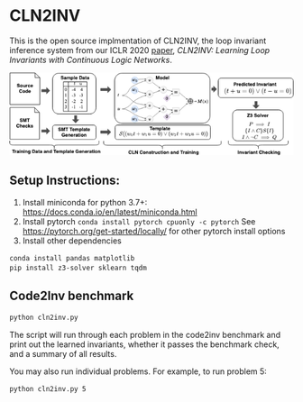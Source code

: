 # CLN2INV
This is the open source implmentation of CLN2INV, the loop invariant inference system from our ICLR 2020 [paper](https://arxiv.org/pdf/1909.11542.pdf), _CLN2INV: Learning Loop Invariants with Continuous Logic Networks_.

![arch](imgs/arch.png)

## Setup Instructions:
1. Install miniconda for python 3.7+: https://docs.conda.io/en/latest/miniconda.html
2. Install pytorch `conda install pytorch cpuonly -c pytorch`
  See https://pytorch.org/get-started/locally/ for other pytorch install options
3. Install other dependencies
```bash
conda install pandas matplotlib
pip install z3-solver sklearn tqdm
```


## Code2Inv benchmark 
```bash
python cln2inv.py
```

The script will run through each problem in the code2inv benchmark and print out the learned invariants, whether it passes the benchmark check, and a summary of all results.

You may also run individual problems. For example, to run problem 5:
```bash
python cln2inv.py 5
```

